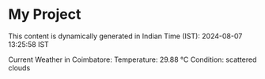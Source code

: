 # My Project

This content is dynamically generated in Indian Time (IST): 2024-08-07 13:25:58 IST


Current Weather in Coimbatore:
Temperature: 29.88 °C
Condition: scattered clouds
